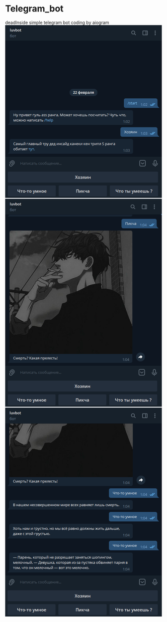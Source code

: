 # Telegram_bot
deadInside simple telegram bot
 coding by aiogram 
![Image alt](https://github.com/ohmylual/telegram_bot/raw/main/scr/1.png)
![Image alt](https://github.com/ohmylual/telegram_bot/raw/main/scr/3.png)
![Image alt](https://github.com/ohmylual/telegram_bot/raw/main/scr/4.png)
